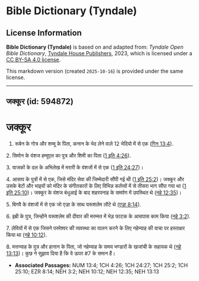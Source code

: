 # Bible Dictionary (Tyndale)

## License Information

**Bible Dictionary (Tyndale)** is based on and adapted from: _Tyndale Open Bible Dictionary_, [Tyndale House Publishers](https://tyndaleopenresources.com/), 2023, which is licensed under a [CC BY-SA 4.0 license](https://creativecommons.org/licenses/by-sa/4.0/legalcode.en).

This markdown version (created `2025-10-16`) is provided under the same license.



--------------------------------

## जक्कूर (id: 594872)

जक्कूर
======

1. रूबेन के गोत्र और शम्मू के पिता, कनान के भेद लेने वाले 12 भेदियो में से एक ([गिन 13:4](https://ref.ly/Num13:4)).

2\. सिमोन के वंशज हम्मूएल का पुत्र और शिमी का पिता ([1 इति 4:26](https://ref.ly/1Chr4:26)).

3\. याजकों के दल के अभिलेख में मरारी के वंशजों में से एक ([1 इति 24:27](https://ref.ly/1Chr24:27))।

4\. आसाप के पुत्रों में से एक, जिसे मंदिर सेवा की जिम्मेदारी सौंपी गई थी ([1 इति 25:2](https://ref.ly/1Chr25:2))। जक्कूर और उसके बेटों और भाइयों को मंदिर के संगीतकारों के लिए विभिन्न कर्तव्यों में से तीसरा भाग सौंपा गया था ([1 इति 25:10](https://ref.ly/1Chr25:10))। जक्कूर के वंशज बंधुआई के बाद शहरपनाह के समर्पण में उपस्थित थे ([नहे 12:35](https://ref.ly/Neh12:35))।

5\. बिगवै के वंशजों में से एक जो एज्रा के साथ यरूशलेम लौटे थे ([एज्रा 8:14](https://ref.ly/Ezra8:14)).

6\. इम्री के पुत्र, जिन्होंने यरूशलेम की दीवार की मरम्मत में भेड़ फाटक के आसपास काम किया ([नहे 3:2](https://ref.ly/Neh3:2)).

7\. लेवियों में से एक जिसने परमेश्वर की व्यवस्था का पालन करने के लिए नहेम्याह की वाचा पर हस्ताक्षर किया था ([नहे 10:12](https://ref.ly/Neh10:12)).

8\. मत्तन्याह के पुत्र और हानान के पिता, जो नहेम्याह के समय भण्डारों के खजांची के सहायक थे ([नहे 13:13](https://ref.ly/Neh13:13))। कुछ ने सुझाव दिया है कि वे ऊपर \#7 के समान हैं।

* **Associated Passages:** NUM 13:4; 1CH 4:26; 1CH 24:27; 1CH 25:2; 1CH 25:10; EZR 8:14; NEH 3:2; NEH 10:12; NEH 12:35; NEH 13:13


